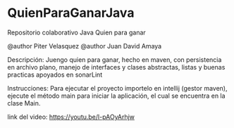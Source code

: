 # QuienParaGanarJava
Repositorio colaborativo Java Quien para ganar

@author Piter Velasquez
@author Juan David Amaya

Descripción: Juengo quien para ganar, hecho en maven, con persistencia en archivo plano, 
manejo de interfaces y clases abstractas, listas y buenas practicas apoyados en sonarLint

Instrucciones: Para ejecutar el proyecto importelo en intellij (gestor maven), ejecute el método main para
iniciar la aplicación, el cual se encuentra en la clase Main. 

link del video: https://youtu.be/l-pAOyArhjw
